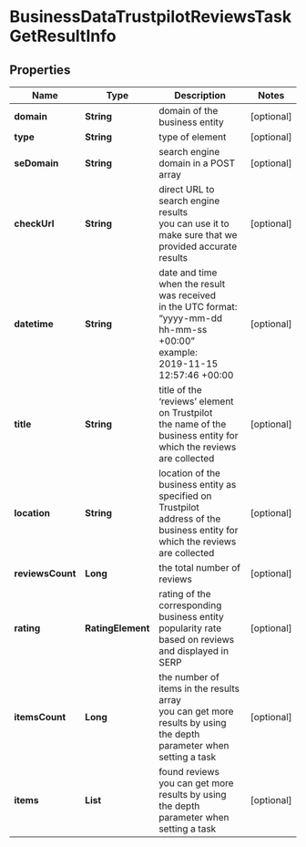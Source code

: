 # BusinessDataTrustpilotReviewsTaskGetResultInfo


## Properties

| Name | Type | Description | Notes |
|------------ | ------------- | ------------- | -------------|
**domain** | **String** | domain of the business entity |[optional]|
**type** | **String** | type of element |[optional]|
**seDomain** | **String** | search engine domain in a POST array |[optional]|
**checkUrl** | **String** | direct URL to search engine results<br>you can use it to make sure that we provided accurate results |[optional]|
**datetime** | **String** | date and time when the result was received<br>in the UTC format: “yyyy-mm-dd hh-mm-ss +00:00”<br>example:<br>2019-11-15 12:57:46 +00:00 |[optional]|
**title** | **String** | title of the ‘reviews’ element on Trustpilot<br>the name of the business entity for which the reviews are collected |[optional]|
**location** | **String** | location of the business entity as specified on Trustpilot<br>address of the business entity for which the reviews are collected |[optional]|
**reviewsCount** | **Long** | the total number of reviews |[optional]|
**rating** | **RatingElement** | rating of the corresponding business entity<br>popularity rate based on reviews and displayed in SERP |[optional]|
**itemsCount** | **Long** | the number of items in the results array<br>you can get more results by using the depth parameter when setting a task |[optional]|
**items** | **List<TrustpilotReviewSearch>** | found reviews<br>you can get more results by using the depth parameter when setting a task |[optional]|